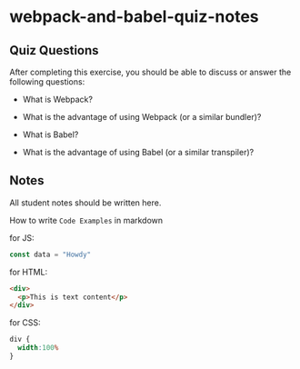 # webpack-and-babel-quiz-notes

## Quiz Questions

After completing this exercise, you should be able to discuss or answer the following questions:

- What is Webpack?

- What is the advantage of using Webpack (or a similar bundler)?

- What is Babel?

- What is the advantage of using Babel (or a similar transpiler)?


## Notes

All student notes should be written here.


How to write `Code Examples` in markdown

for JS:
```js
const data = "Howdy"
```

for HTML:
```html
<div>
  <p>This is text content</p>
</div>
```

for CSS:
```css
div {
  width:100%
}
```
